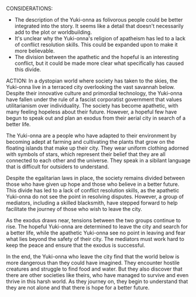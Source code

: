 CONSIDERATIONS:
- The description of the Yuki-onna as folivorous people could be better integrated into the story. It seems like a detail that doesn't necessarily add to the plot or worldbuilding.
- It's unclear why the Yuki-onna's religion of apatheism has led to a lack of conflict resolution skills. This could be expanded upon to make it more believable.
- The division between the apathetic and the hopeful is an interesting conflict, but it could be made more clear what specifically has caused this divide.

ACTION:
In a dystopian world where society has taken to the skies, the Yuki-onna live in a terraced city overlooking the vast savannah below. Despite their innovative culture and primordial technology, the Yuki-onna have fallen under the rule of a fascist corporatist government that values utilitarianism over individuality. The society has become apathetic, with many feeling hopeless about their future. However, a hopeful few have begun to speak out and plan an exodus from their aerial city in search of a better life.

The Yuki-onna are a people who have adapted to their environment by becoming adept at farming and cultivating the plants that grow on the floating islands that make up their city. They wear uniform clothing adorned with symbols of stars, which represent their belief that they are all connected to each other and the universe. They speak in a sibilant language that is difficult for outsiders to understand.

Despite the egalitarian laws in place, the society remains divided between those who have given up hope and those who believe in a better future. This divide has led to a lack of conflict resolution skills, as the apathetic Yuki-onna do not see the point in resolving disputes. However, a group of mediators, including a skilled blacksmith, have stepped forward to help facilitate the journey of those who wish to leave the city.

As the exodus draws near, tensions between the two groups continue to rise. The hopeful Yuki-onna are determined to leave the city and search for a better life, while the apathetic Yuki-onna see no point in leaving and fear what lies beyond the safety of their city. The mediators must work hard to keep the peace and ensure that the exodus is successful.

In the end, the Yuki-onna who leave the city find that the world below is more dangerous than they could have imagined. They encounter hostile creatures and struggle to find food and water. But they also discover that there are other societies like theirs, who have managed to survive and even thrive in this harsh world. As they journey on, they begin to understand that they are not alone and that there is hope for a better future.
